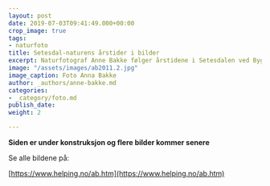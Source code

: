 ```yaml
---
layout: post
date: 2019-07-03T09:41:49.000+00:00
crop_image: true
tags:
- naturfoto
title: Setesdal-naturens årstider i bilder
excerpt: Naturfotograf Anne Bakke følger årstidene i Setesdalen ved Byglandsfjorden.
image: "/assets/images/ab2011.2.jpg"
image_caption: Foto Anna Bakke
author: _authors/anne-bakke.md
categories:
- _category/foto.md
publish_date: 
weight: 2

---
```

**Siden er under konstruksjon og flere bilder kommer senere**

Se alle bildene på:

[https://www.helping.no/ab.htm](https://www.helping.no/ab.htm)